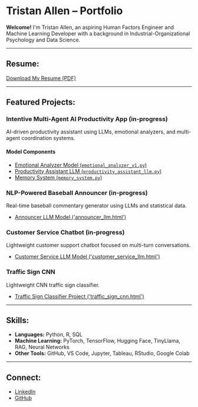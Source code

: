 # Tristan Allen – Portfolio

**Welcome!**
I'm Tristan Allen, an aspiring Human Factors Engineer and Machine Learning Developer with a background in Industrial-Organizational Psychology and Data Science.

---
## Resume:
[Download My Resume (PDF)](Resume%20July%202025.pdf)

---

## Featured Projects:
### **Intentive Multi-Agent AI Productivity App (in-progress)**
AI-driven productivity assistant using LLMs, emotional analyzers, and multi-agent coordination systems.
#### Model Components

- [Emotional Analyzer Model (`emotional_analyzer_v1.py`)](https://github.com/drewjhowells/Intentive/blob/main/models/models/emotional_analyzer_v1.py)
- [Productivity Assistant LLM (`productivity_assistant_llm.py`)](https://github.com/drewjhowells/Intentive/blob/main/models/models/productivity_assistant_llm.py)
- [Memory System (`memory_system.py`)](https://github.com/drewjhowells/Intentive/blob/main/models/models/memory_system.py)

### **NLP-Powered Baseball Announcer (in-progress)**
Real-time baseball commentary generator using LLMs and statistical data.
- [Announcer LLM Model ('announcer_llm.html')](/tristan-allen-portfolio/projects/announcer_llm.html)

### **Customer Service Chatbot (in-progress)**
Lightweight customer support chatbot focused on multi-turn conversations.
- [Customer Service LLM Model ('customer_service_llm.html')](/tristan-allen-portfolio/projects/customer_service_llm.html)

### **Traffic Sign CNN**
Lightweight CNN traffic sign classifier.
- [Traffic Sign Classifier Project ('traffic_sign_cnn.html')](/tristan-allen-portfolio/projects/school_projects/traffic_sign_cnn.html)

---

## Skills:
- **Languages:** Python, R, SQL
- **Machine Learning:** PyTorch, TensorFlow, Hugging Face, TinyLlama, RAG, Neural Networks
- **Other Tools:** GitHub, VS Code, Jupyter, Tableau, RStudio, Google Colab

---

## Connect:
- [LinkedIn](https://www.linkedin.com/in/tristantravus)
- [GitHub](https://github.com/TristanTA)
